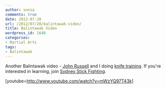```yaml
---
author: sonia
comments: true
date: 2012-07-28
url: /2012/07/28/balintawak-video/
title: Balintawak Video
wordpress_id: 1648
categories:
- Martial Arts
tags:
- Balintawak
---
```


Another Balintawak video - [John Russell](http://www.russellbalintawak.com/) and I doing [knife training](http://www.youtube.com/watch?v=mWzYQ97T43k). If you're interested in learning, join [Sydney Stick Fighting](http://www.meetup.com/Sydney-Stick-Fighting/).

[youtube=http://www.youtube.com/watch?v=mWzYQ97T43k]
